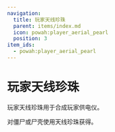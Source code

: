 ```yaml
---
navigation:
  title: 玩家天线珍珠
  parent: items/index.md
  icon: powah:player_aerial_pearl
  position: 3
item_ids:
  - powah:player_aerial_pearl
---
```


# 玩家天线珍珠

玩家天线珍珠用于合成玩家供电仪。 

对僵尸或尸壳使用天线珍珠获得。 

<Row>
<RecipesFor id="powah:player_aerial_pearl" />
</Row>